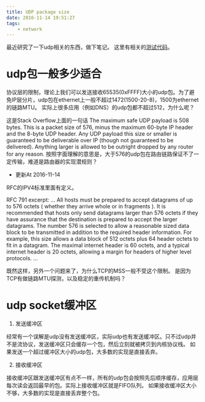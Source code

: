 ```yaml
---
title: UDP package size
date: 2016-11-14 19:51:27
tags: 
    - network
---
```


最近研究了一下udp相关的东西，做下笔记。
这里有相关的[测试代码](https://www.github.com/anticpp/experiments)。


# udp包一般多少适合

协议层的限制，理论上我们可以发送接收65535(0xFFFF)大小的udp包。为了避免IP层分片，udp包在ethernet上一般不超过1472(1500-20-8)，1500为ethernet的链路MTU。
实际上很多应用（例如DNS）的udp包都不超过512，为什么呢？

这是Stack Overflow上面的一句话
    The maximum safe UDP payload is 508 bytes. This is a packet size of 576, minus the maximum 60-byte IP header and the 8-byte UDP header. Any UDP payload this size or smaller is guaranteed to be deliverable over IP (though not guaranteed to be delivered). Anything larger is allowed to be outright dropped by any router for any reason.
按照字面理解的意思是，大于576的udp包在路由链路保证不了一定传输，难道是路由器的实现潜规则？

- 更新At 2016-11-14

RFC的IPV4标准里面有定义。

RFC 791 excerpt:
...
All hosts must be prepared to accept datagrams of up to 576 octets ( whether they arrive whole or in fragments ). It is recommended that hosts only send datagrams larger than 576 octets if they have assurance that the destination is prepared to accept the larger datagrams.
The number 576 is selected to allow a reasonable sized data block to be transmitted in addition to the required header information. For example, this size allows a data block of 512 octets plus 64 header octets to fit in a datagram. The maximal internet header is 60 octets, and a typical internet header is 20 octets, allowing a margin for headers of higher level protocols.
...

既然这样，另外一个问题来了，为什么TCP的MSS一般不受这个限制。
是因为TCP有做链路MTU探测，以及稳定的重传机制吗？


# udp socket缓冲区

1. 发送缓冲区

经常有一个误解是udp没有发送缓冲区，实际udp也有发送缓冲区。只不过udp并不是流协议，发送缓冲区只会缓存一个包，然后立刻就被拷贝到内核协议栈。
如果发送一个超过缓冲区大小的udp包，大多数的实现是直接丢弃。

2. 接收缓冲区

接收缓冲区跟发送缓冲区有点不一样，所有的udp包会按照先后顺序缓存，应用层每次读会返回最早的包。实际上接收缓冲区就是FIFO队列。
如果接收缓冲区大小不够，大多数的实现是直接丢弃整个包。
